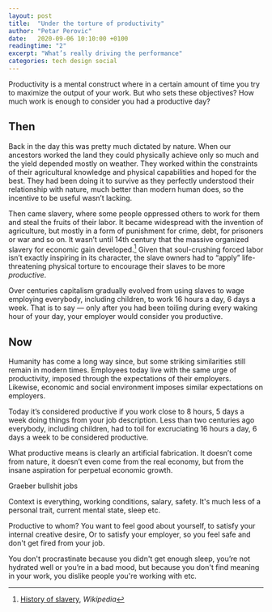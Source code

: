```yaml
---
layout: post
title:  "Under the torture of productivity"
author: "Petar Perovic"
date:   2020-09-06 10:10:00 +0100
readingtime: "2"
excerpt: "What’s really driving the performance"
categories: tech design social
---
```


Productivity is a mental construct where in a certain amount of time you try to maximize the output of your work. But who sets these objectives? How much work is enough to consider you had a productive day?

## Then

Back in the day this was pretty much dictated by nature. When our ancestors worked the land they could physically achieve only so much and the yield depended mostly on weather. They worked within the constraints of their agricultural knowledge and physical capabilities and hoped for the best. They had been doing it to survive as they perfectly understood their relationship with nature, much better than modern human does, so the incentive to be useful wasn’t lacking.

Then came slavery, where some people oppressed others to work for them and steal the fruits of their labor. It became widespread with the invention of agriculture, but mostly in a form of punishment for crime, debt, for prisoners or war and so on. It wasn’t until 14th century that the massive organized slavery for economic gain developed.[^1] Given that soul-crushing forced labor isn’t exactly inspiring in its character, the slave owners had to “apply” life-threatening physical torture to encourage their slaves to be more _productive_.

Over centuries capitalism gradually evolved from using slaves to wage employing everybody, including children, to work 16 hours a day, 6 days a week. That is to say — only after you had been toiling during every waking hour of your day, your employer would consider you productive.

## Now

Humanity has come a long way since, but some striking similarities still remain in modern times. Employees today live with the same urge of productivity, imposed through the expectations of their employers. Likewise, economic and social environment imposes similar expectations on employers.

Today it’s considered productive if you work close to 8 hours, 5 days a week doing things from your job description. Less than two centuries ago everybody, including children, had to toil for excruciating 16 hours a day, 6 days a week to be considered productive.

What productive means is clearly an artificial fabrication. It doesn’t come from nature, it doesn’t even come from the real economy, but from the insane aspiration for perpetual economic growth.

Graeber bullshit jobs

Context is everything, working conditions, salary, safety. It's much less of a personal trait, current mental state, sleep etc.

Productive to whom? You want to feel good about yourself, to satisfy your internal creative desire, Or to satisfy your employer, so you feel safe and don't get fired from your job.

You don't procrastinate because you didn't get enough sleep, you’re not hydrated well or you’re in a bad mood, but because you don't find meaning in your work, you dislike people you're working with etc.


[^1]: [History of slavery](https://en.wikipedia.org/wiki/History_of_slavery), _Wikipedia_